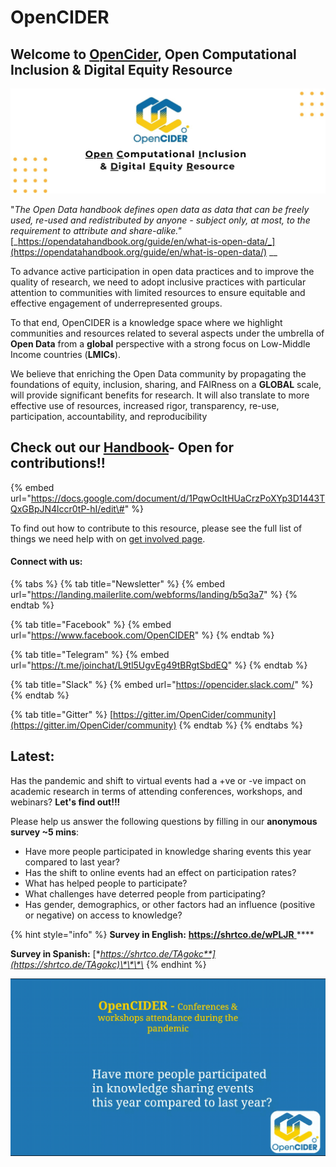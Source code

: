 # OpenCIDER

## Welcome to [OpenCider](https://twitter.com/OpenCIDER), Open Computational Inclusion & Digital Equity Resource <a id="welcome-to-opencider-open-computational-inclusion-and-digital-equity-resource"></a>

![](.gitbook/assets/opencider_twitter.jpg)

"_The Open Data handbook defines open data as data that can be freely used, re-used and redistributed by anyone - subject only, at most, to the requirement to attribute and share-alike."_ [_https://opendatahandbook.org/guide/en/what-is-open-data/_](https://opendatahandbook.org/guide/en/what-is-open-data/) __

To advance active participation in open data practices and to improve the quality of research, we need to adopt inclusive practices with particular attention to communities with limited resources to ensure equitable and effective engagement of underrepresented groups. 

To that end, OpenCIDER is a knowledge space where we highlight communities and resources related to several aspects under the umbrella of **Open Data** from a **global** perspective with a strong focus on Low-Middle Income countries \(**LMICs**\). 

We believe that enriching the Open Data community by propagating the foundations of equity, inclusion, sharing, and FAIRness on a **GLOBAL** scale, will provide significant benefits for research. It will also translate to more effective use of resources, increased rigor, transparency, re-use, participation, accountability, and reproducibility

## Check out our [Handbook](https://docs.google.com/document/d/1PqwOcItHUaCrzPoXYp3D1443TQxGBpJN4lccr0tP-hI/edit#)- Open for contributions!! 

{% embed url="https://docs.google.com/document/d/1PqwOcItHUaCrzPoXYp3D1443TQxGBpJN4lccr0tP-hI/edit\#" %}



To find out how to contribute to this resource, please see the full list of things we need help with on [get involved page](https://selgebali.gitbook.io/opencider/contact-us/get-involved).

#### Connect with us:

{% tabs %}
{% tab title="Newsletter" %}
{% embed url="https://landing.mailerlite.com/webforms/landing/b5q3a7" %}
{% endtab %}

{% tab title="Facebook" %}
{% embed url="https://www.facebook.com/OpenCIDER" %}
{% endtab %}

{% tab title="Telegram" %}
{% embed url="https://t.me/joinchat/L9tl5UgvEg49tBRgtSbdEQ" %}
{% endtab %}

{% tab title="Slack" %}
{% embed url="https://opencider.slack.com/" %}
{% endtab %}

{% tab title="Gitter" %}
[https://gitter.im/OpenCider/community](https://gitter.im/OpenCider/community)
{% endtab %}
{% endtabs %}

## Latest:

Has the pandemic and shift to virtual events had a +ve or -ve impact on academic research in terms of attending conferences, workshops, and webinars? **Let's find out!!!** 

Please help us answer the following questions by filling in our **anonymous survey ~5 mins**: 

* Have more people participated in knowledge sharing events this year compared to last year? 
* Has the shift to online events had an effect on participation rates?
* What has helped people to participate?
* What challenges have deterred people from participating?
* Has gender, demographics, or other factors had an influence \(positive or negative\) on access to knowledge?

{% hint style="info" %}
**Survey in English:** [ **https://shrtco.de/wPLJR** ](%20https://shrtco.de/wPLJR%20)\*\*\*\*

**Survey in Spanish:** [**https://shrtco.de/TAgokc**](https://shrtco.de/TAgokc)\*\*\*\*
{% endhint %}

![](.gitbook/assets/conference_attendance.2020-10-23-14_09_22%20%281%29.gif)







